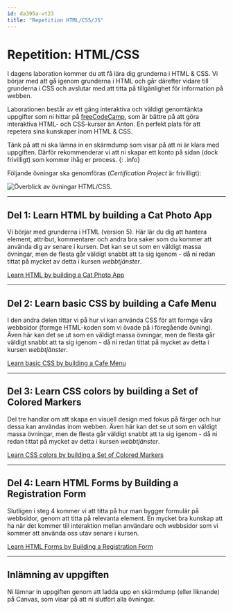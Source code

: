 ```yaml
---
id: da395a-vt23
title: "Repetition HTML/CSS/JS"
---
```


# Repetition: HTML/CSS

I dagens laboration kommer du att få lära dig grunderna i HTML & CSS. Vi börjar med att gå igenom grunderna i HTML och går därefter vidare till grunderna i CSS och avslutar med att titta på tillgänlighet för information på webben.

Laborationen består av ett gäng interaktiva och väldigt genomtänkta uppgifter som ni hittar på [freeCodeCamp](https://www.freecodecamp.org/learn/2022/responsive-web-design), som är bättre på att göra interaktiva HTML- och CSS-kurser än Anton. En perfekt plats för att repetera sina kunskaper inom HTML & CSS.

Tänk på att ni ska lämna in en skärmdump som visar på att ni är klara med uppgiften. Därför rekommenderar vi att ni skapar ett konto på sidan (dock frivilligt) som kommer ihåg er process.
{: .info}

Följande övningar ska genomföras (*Certification Project* är frivilligt):

![Överblick av övningar HTML/CSS](../../images/freecodecamp-html.png).

---

## Del 1: Learn HTML by building a Cat Photo App

Vi börjar med grunderna i HTML (version 5). Här lär du dig att hantera element, attribut, kommentarer och andra bra saker som du kommer att använda dig av senare i kursen. Det kan se ut som en väldigt massa övningar, men de flesta går väldigt snabbt att ta sig igenom - då ni redan tittat på mycket av detta i kursen *webbtjänster*.

[Learn HTML by building a Cat Photo App](https://www.freecodecamp.org/learn/2022/responsive-web-design/learn-html-by-building-a-cat-photo-app/step-1)

---

## Del 2: Learn basic CSS by building a Cafe Menu

I den andra delen tittar vi på hur vi kan använda CSS för att formge våra webbsidor (formge HTML-koden som vi övade på i föregående övning). Även här kan det se ut som en väldigt massa övningar, men de flesta går väldigt snabbt att ta sig igenom - då ni redan tittat på mycket av detta i kursen *webbtjänster*. 

[Learn basic CSS by building a Cafe Menu](https://www.freecodecamp.org/learn/2022/responsive-web-design/learn-basic-css-by-building-a-cafe-menu/step-1)

---

## Del 3: Learn CSS colors by building a Set of Colored Markers

Del tre handlar om att skapa en visuell design med fokus på färger och hur dessa kan användas inom webben. Även här kan det se ut som en väldigt massa övningar, men de flesta går väldigt snabbt att ta sig igenom - då ni redan tittat på mycket av detta i kursen *webbtjänster*. 

[Learn CSS colors by building a Set of Colored Markers](https://www.freecodecamp.org/learn/2022/responsive-web-design/learn-css-colors-by-building-a-set-of-colored-markers/step-1)

---

## Del 4: Learn HTML Forms by Building a Registration Form

Slutligen i steg 4 kommer vi att titta på hur man bygger formulär på webbsidor, genom att titta på relevanta element. En mycket bra kunskap att ha när det kommer till interaktion mellan användare och webbsidor som vi kommer att använda oss utav senare i kursen.

[Learn HTML Forms by Building a Registration Form](https://www.freecodecamp.org/learn/responsive-web-design/#applied-accessibility)

---

## Inlämning av uppgiften

Ni lämnar in uppgiften genom att ladda upp en skärmdump (eller liknande) på Canvas, som visar på att ni slutfört alla övningar.